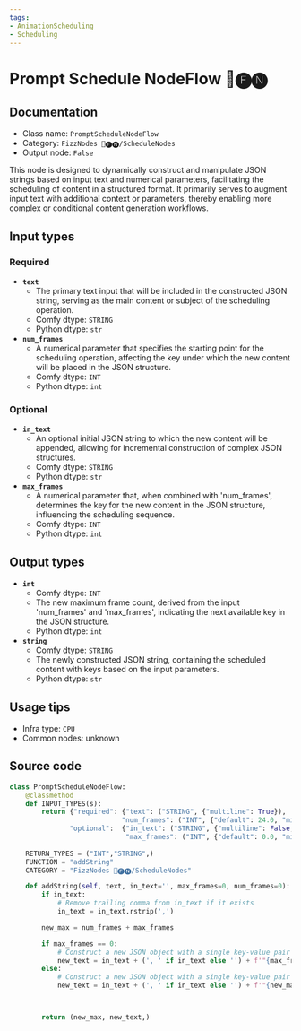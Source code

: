 ```yaml
---
tags:
- AnimationScheduling
- Scheduling
---
```


# Prompt Schedule NodeFlow 📅🅕🅝
## Documentation
- Class name: `PromptScheduleNodeFlow`
- Category: `FizzNodes 📅🅕🅝/ScheduleNodes`
- Output node: `False`

This node is designed to dynamically construct and manipulate JSON strings based on input text and numerical parameters, facilitating the scheduling of content in a structured format. It primarily serves to augment input text with additional context or parameters, thereby enabling more complex or conditional content generation workflows.
## Input types
### Required
- **`text`**
    - The primary text input that will be included in the constructed JSON string, serving as the main content or subject of the scheduling operation.
    - Comfy dtype: `STRING`
    - Python dtype: `str`
- **`num_frames`**
    - A numerical parameter that specifies the starting point for the scheduling operation, affecting the key under which the new content will be placed in the JSON structure.
    - Comfy dtype: `INT`
    - Python dtype: `int`
### Optional
- **`in_text`**
    - An optional initial JSON string to which the new content will be appended, allowing for incremental construction of complex JSON structures.
    - Comfy dtype: `STRING`
    - Python dtype: `str`
- **`max_frames`**
    - A numerical parameter that, when combined with 'num_frames', determines the key for the new content in the JSON structure, influencing the scheduling sequence.
    - Comfy dtype: `INT`
    - Python dtype: `int`
## Output types
- **`int`**
    - Comfy dtype: `INT`
    - The new maximum frame count, derived from the input 'num_frames' and 'max_frames', indicating the next available key in the JSON structure.
    - Python dtype: `int`
- **`string`**
    - Comfy dtype: `STRING`
    - The newly constructed JSON string, containing the scheduled content with keys based on the input parameters.
    - Python dtype: `str`
## Usage tips
- Infra type: `CPU`
- Common nodes: unknown


## Source code
```python
class PromptScheduleNodeFlow:
    @classmethod
    def INPUT_TYPES(s):
        return {"required": {"text": ("STRING", {"multiline": True}),                           
                            "num_frames": ("INT", {"default": 24.0, "min": 0.0, "max": 9999.0, "step": 1.0}),},
               "optional":  {"in_text": ("STRING", {"multiline": False, }), # "forceInput": True}),
                             "max_frames": ("INT", {"default": 0.0, "min": 0.0, "max": 999999.0, "step": 1.0,})}}
    
    RETURN_TYPES = ("INT","STRING",)
    FUNCTION = "addString"
    CATEGORY = "FizzNodes 📅🅕🅝/ScheduleNodes"

    def addString(self, text, in_text='', max_frames=0, num_frames=0):
        if in_text:
            # Remove trailing comma from in_text if it exists
            in_text = in_text.rstrip(',')

        new_max = num_frames + max_frames

        if max_frames == 0:
            # Construct a new JSON object with a single key-value pair
            new_text = in_text + (', ' if in_text else '') + f'"{max_frames}": "{text}"'
        else:
            # Construct a new JSON object with a single key-value pair
            new_text = in_text + (', ' if in_text else '') + f'"{new_max}": "{text}"'



        return (new_max, new_text,)

```
